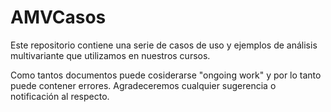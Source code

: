 # AMVCasos

Este repositorio contiene una serie de casos de uso y ejemplos de análisis multivariante que utilizamos en nuestros cursos.

Como tantos documentos puede cosiderarse "ongoing work" y por lo tanto puede contener errores. Agradeceremos cualquier sugerencia o notificación al respecto.
